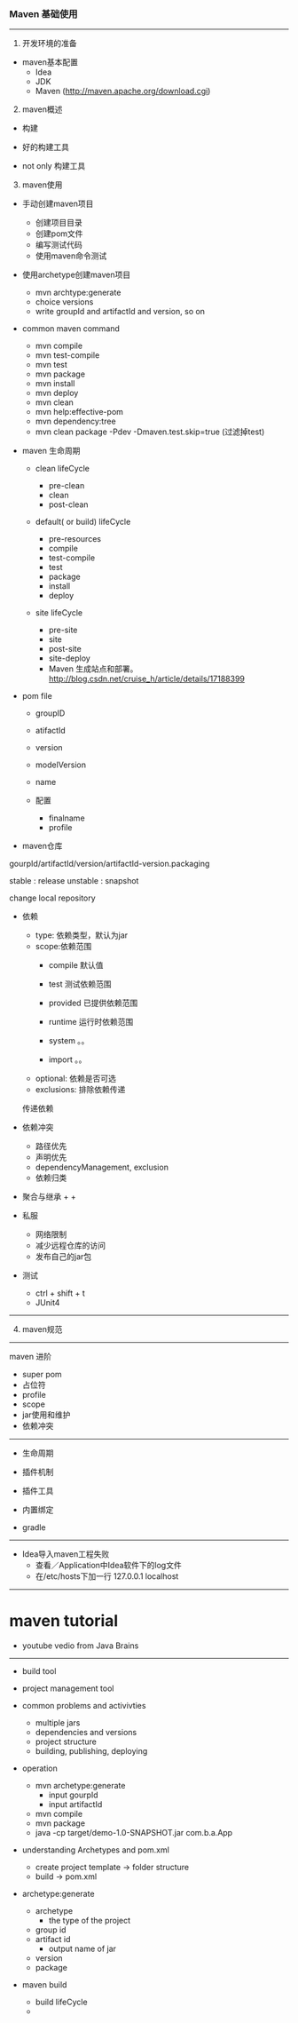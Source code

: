 ### Maven 基础使用

-------

1. 开发环境的准备

+ maven基本配置
	+ Idea
	+ JDK
	+ Maven (http://maven.apache.org/download.cgi)

2. maven概述

+ 构建

+ 好的构建工具

+ not only 构建工具

3. maven使用

+ 手动创建maven项目
	+ 创建项目目录
	+ 创建pom文件
	+ 编写测试代码
	+ 使用maven命令测试

+ 使用archetype创建maven项目
	+ mvn archtype:generate
	+ choice versions
	+ write groupId and artifactId and version, so on

+ common maven command
	+ mvn compile
	+ mvn test-compile
	+ mvn test
	+ mvn package
	+ mvn install
	+ mvn deploy
	+ mvn clean
	+ mvn help:effective-pom
	+ mvn dependency:tree
	+ mvn clean package -Pdev -Dmaven.test.skip=true (过滤掉test)

+ maven 生命周期
	+ clean lifeCycle
		+ pre-clean
		+ clean
		+ post-clean

	+ default( or build) lifeCycle
		+ pre-resources
		+ compile
		+ test-compile
		+ test
		+ package
		+ install
		+ deploy

	+ site lifeCycle
		+ pre-site
		+ site
		+ post-site
		+ site-deploy
		+ Maven 生成站点和部署。http://blog.csdn.net/cruise_h/article/details/17188399


+ pom file
	+ groupID
	+ atifactId
	+ version

	+ modelVersion
	+ name

	+ 配置
		+ finalname
		+ profile

+ maven仓库

gourpId/artifactId/version/artifactId-version.packaging

stable : release
unstable : snapshot

change local repository

+ 依赖
	+ type: 依赖类型，默认为jar
	+ scope:依赖范围
		+ compile 默认值
		+ test 测试依赖范围
		+ provided 已提供依赖范围
		+ runtime 运行时依赖范围

		+ system 。。
		+ import 。。
	+ optional: 依赖是否可选
	+ exclusions: 排除依赖传递

	传递依赖

+ 依赖冲突
	+ 路径优先
	+ 声明优先
	+ dependencyManagement, exclusion
	+ 依赖归类

+ 聚合与继承
	+
	+

+ 私服
	+ 网络限制
	+ 减少远程仓库的访问
	+ 发布自己的jar包

+ 测试
	+ ctrl + shift + t
	+ JUnit4
---

4. maven规范

---

maven 进阶

+ super pom
+ 占位符
+ profile
+ scope
+ jar使用和维护
+ 依赖冲突

---

+ 生命周期
+ 插件机制
+ 插件工具
+ 内置绑定


+ gradle

---
+ Idea导入maven工程失败
	+ 查看／Application中Idea软件下的log文件
	+ 在/etc/hosts下加一行 127.0.0.1 localhost
---

# maven tutorial

+ youtube vedio from Java Brains

---
+ build tool
+ project management tool

+ common problems and activivties
	+ multiple jars
	+ dependencies and versions
	+ project structure
	+ building, publishing, deploying

+ operation
	+ mvn archetype:generate
		+ input gourpId
		+ input artifactId
	+ mvn compile
	+ mvn package
	+ java -cp target/demo-1.0-SNAPSHOT.jar com.b.a.App
+ understanding Archetypes and pom.xml
	+ create project template -> folder structure
	+ build -> pom.xml
+ archetype:generate
	+ archetype
		+ the type of the project
	+ group id
	+ artifact id
		+ output name of jar
	+ version
	+ package

+ maven build
	+ build lifeCycle
	+
